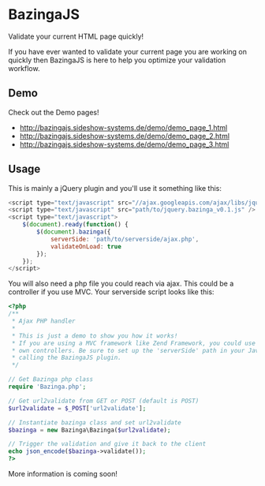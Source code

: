 BazingaJS
=========

Validate your current HTML page quickly!

If you have ever wanted to validate your current page you are working on quickly then BazingaJS is here to help you optimize your validation workflow.

Demo
----
Check out the Demo pages!

* <http://bazingajs.sideshow-systems.de/demo/demo_page_1.html>
* <http://bazingajs.sideshow-systems.de/demo/demo_page_2.html>
* <http://bazingajs.sideshow-systems.de/demo/demo_page_3.html>


Usage
-----
This is mainly a jQuery plugin and you'll use it something like this:

```javascript
<script type="text/javascript" src="//ajax.googleapis.com/ajax/libs/jquery/1.9.1/jquery.min.js" />
<script type="text/javascript" src="path/to/jquery.bazinga_v0.1.js" />
<script type="text/javascript">
	$(document).ready(function() {
		$(document).bazinga({
			serverSide: 'path/to/serverside/ajax.php',
			validateOnLoad: true
		});
	});
</script>
```

You will also need a php file you could reach via ajax. This could be a controller if you use MVC. Your serverside script looks like this:

```php
<?php
/**
 * Ajax PHP handler
 * 
 * This is just a demo to show you how it works!
 * If you are using a MVC framework like Zend Framework, you could use this code in your
 * own controllers. Be sure to set up the 'serverSide' path in your Java Script where you're
 * calling the BazingaJS plugin.
 */

// Get Bazinga php class
require 'Bazinga.php';

// Get url2validate from GET or POST (default is POST)
$url2validate = $_POST['url2validate'];

// Instantiate bazinga class and set url2validate
$bazinga = new Bazinga\Bazinga($url2validate);

// Trigger the validation and give it back to the client
echo json_encode($bazinga->validate());
?>
```

More information is coming soon!
